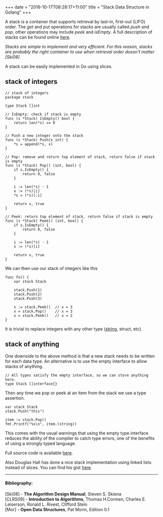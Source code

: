 +++
date = "2016-10-17T08:28:17+11:00"
title = "Stack Data Structure in Golang"
+++

A stack is a container that supports retrieval by last-in, first-out (LIFO)
order. The *get* and *put* operations for stacks are usually called *push* and
*pop*, other operations may include *peek* and *isEmpty*. A full description of
stacks can be found online [here](http://opendatastructures.org).

<!--more-->

*Stacks are simple to implement and very efficient. For this reason, stacks are
probably the right container to use when retrieval order doesn't matter [Ski08]*

A stack can be easily implemented in Go using slices.

## stack of integers

```
// stack of integers
package stack

type Stack []int

// IsEmpty: check if stack is empty
func (s *Stack) IsEmpty() bool {
	return len(*s) == 0
}

// Push a new integer onto the stack
func (s *Stack) Push(x int) {
	*s = append(*s, x)
}

// Pop: remove and return top element of stack, return false if stack is empty
func (s *Stack) Pop() (int, bool) {
	if s.IsEmpty() {
		return 0, false
	}

	i := len(*s) - 1
	x := (*s)[i]
	*s = (*s)[:i]

	return x, true
}

// Peek: return top element of stack, return false if stack is empty
func (s *Stack) Peek() (int, bool) {
	if s.IsEmpty() {
		return 0, false
	}

	i := len(*s) - 1
	x := (*s)[i]

	return x, true
}
```

We can then use our stack of integers like this

```
func fn() {
    var stack Stack

    stack.Push(1)
    stack.Push(2)
    stack.Push(3)

    x := stack.Peek()  // x = 3
    x = stack.Pop()    // x = 3
    x = stack.Peek()   // x = 2
}
```

It is trivial to replace integers with any other type
([string](https://github.com/tcharding/types/tree/master/stacks/string),
struct, etc).

## stack of anything

One downside to the above method is that a new stack needs to be written for
each data type. An alternative is to use the empty interface to allow stacks of
anything.

```
// All types satisfy the empty interface, so we can store anything here.
type Stack []interface{}
```

Then any time we pop or peek at an item from the stack we use a type
assertion.

```
var stack Stack
stack.Push("this")

item := stack.Pop()
fmt.Printf("%s\n", item.(string))
```

This comes with the usual warnings that using the empty type interface reduces
the ability of the compiler to catch type errors, one of the benefits of using a
strongly typed language.

Full source code is available [here](https://github.com/tcharding/types/tree/master/stacks).

Also Douglas Hall has done a nice stack implementation using linked lists instead of
slices. You can find his gist [here](https://gist.github.com/bemasher/1777766).

---
#### Bibliography:
[Ski08] - **The Algorithm Design Manual**, Steven S. Skiena  
[CLRS09] - **Introduction to Algorithms**, Thomas H.Cormen, Charles E. Leiserson,
Ronald L. Rivest, Clifford Stein  
[Mor] - **Open Data Structures**, Pat Morin, Edition 0.1  
